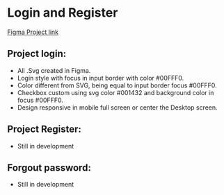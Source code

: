 # Login and Register

[Figma Project link](https://www.figma.com/file/D5hkEGuRHryD2EHmueTg8F/Login-and-Register?type=design&node-id=0%3A1&mode=design&t=ueS6jMyPmGAw7WYT-1)

## Project login:
* All .Svg created in Figma.
* Login style with focus in input border with color #00FFF0.
* Color different from SVG, being equal to input border focus #00FFF0.
* Checkbox custom using svg color #001432 and background color in focus #00FFF0.
* Design responsive in mobile full screen or center the Desktop screen.

## Project Register:
* Still in development

## Forgout password:
* Still in development

